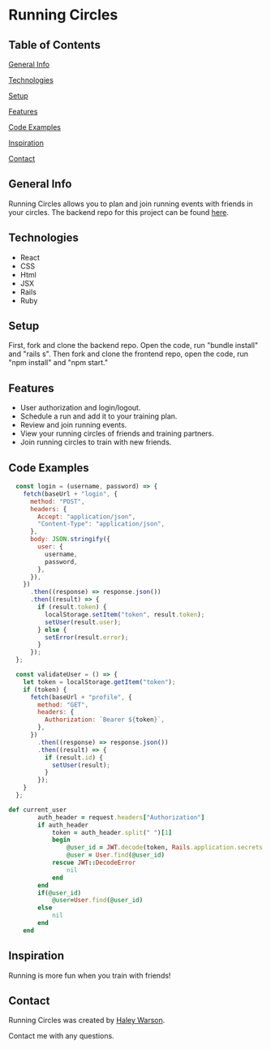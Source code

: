 # Running Circles

## Table of Contents

[General Info](#general-info)

[Technologies](#technologies)

[Setup](#setup)

[Features](#features)

[Code Examples](#code-examples)

[Inspiration](#inspiration)

[Contact](#contact)

## General Info

Running Circles allows you to plan and join running events with friends in your circles.
The backend repo for this project can be found [here](https://github.com/haleywarson/running-circles-backend).

## Technologies

- React
- CSS
- Html
- JSX
- Rails
- Ruby

## Setup

First, fork and clone the backend repo. Open the code, run "bundle install" and "rails s". 
Then fork and clone the frontend repo, open the code, run "npm install" and "npm start."

## Features

- User authorization and login/logout.
- Schedule a run and add it to your training plan.
- Review and join running events.
- View your running circles of friends and training partners.
- Join running circles to train with new friends.

## Code Examples

```js
  const login = (username, password) => {
    fetch(baseUrl + "login", {
      method: "POST",
      headers: {
        Accept: "application/json",
        "Content-Type": "application/json",
      },
      body: JSON.stringify({
        user: {
          username,
          password,
        },
      }),
    })
      .then((response) => response.json())
      .then((result) => {
        if (result.token) {
          localStorage.setItem("token", result.token);
          setUser(result.user);
        } else {
          setError(result.error);
        }
      });
  };

  const validateUser = () => {
    let token = localStorage.getItem("token");
    if (token) {
      fetch(baseUrl + "profile", {
        method: "GET",
        headers: {
          Authorization: `Bearer ${token}`,
        },
      })
        .then((response) => response.json())
        .then((result) => {
          if (result.id) {
            setUser(result);
          }
        });
    }
  };
```
```rb
def current_user 
        auth_header = request.headers["Authorization"] 
        if auth_header
            token = auth_header.split(" ")[1]
            begin
                @user_id = JWT.decode(token, Rails.application.secrets.secret_key_base[0])[0]["user_id"]
                @user = User.find(@user_id)
            rescue JWT::DecodeError
                nil
            end 
        end 
        if(@user_id)
            @user=User.find(@user_id)
        else
            nil 
        end 
    end 
```

## Inspiration

Running is more fun when you train with friends!

## Contact

Running Circles was created by [Haley Warson](https://www.linkedin.com/in/haleywarson/).

Contact me with any questions.
